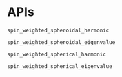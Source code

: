# APIs

```@docs
spin_weighted_spheroidal_harmonic
```

```@docs
spin_weighted_spheroidal_eigenvalue
```

```@docs
spin_weighted_spherical_harmonic
```

```@docs
spin_weighted_spherical_eigenvalue
```
